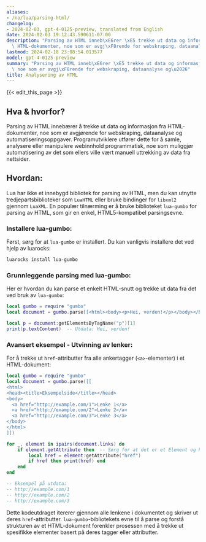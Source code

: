 ```yaml
---
aliases:
- /no/lua/parsing-html/
changelog:
- 2024-02-03, gpt-4-0125-preview, translated from English
date: 2024-02-03 19:12:43.590611-07:00
description: "Parsing av HTML inneb\xE6rer \xE5 trekke ut data og informasjon fra\
  \ HTML-dokumenter, noe som er avgj\xF8rende for webskraping, dataanalyse og\u2026"
lastmod: 2024-02-18 23:08:54.013577
model: gpt-4-0125-preview
summary: "Parsing av HTML inneb\xE6rer \xE5 trekke ut data og informasjon fra HTML-dokumenter,\
  \ noe som er avgj\xF8rende for webskraping, dataanalyse og\u2026"
title: Analysering av HTML
---
```


{{< edit_this_page >}}

## Hva & hvorfor?
Parsing av HTML innebærer å trekke ut data og informasjon fra HTML-dokumenter, noe som er avgjørende for webskraping, dataanalyse og automatiseringsoppgaver. Programutviklere utfører dette for å samle, analysere eller manipulere webinnhold programmatisk, noe som muliggjør automatisering av det som ellers ville vært manuell uttrekking av data fra nettsider.

## Hvordan:
Lua har ikke et innebygd bibliotek for parsing av HTML, men du kan utnytte tredjepartsbiblioteker som `LuaHTML` eller bruke bindinger for `libxml2` gjennom `LuaXML`. En populær tilnærming er å bruke biblioteket `lua-gumbo` for parsing av HTML, som gir en enkel, HTML5-kompatibel parsingsevne.

### Installere lua-gumbo:
Først, sørg for at `lua-gumbo` er installert. Du kan vanligvis installere det ved hjelp av luarocks:

```sh
luarocks install lua-gumbo
```

### Grunnleggende parsing med lua-gumbo:
Her er hvordan du kan parse et enkelt HTML-snutt og trekke ut data fra det ved bruk av `lua-gumbo`:

```lua
local gumbo = require "gumbo"
local document = gumbo.parse[[<html><body><p>Hei, verden!</p></body></html>]]

local p = document:getElementsByTagName("p")[1]
print(p.textContent)  -- Utdata: Hei, verden!
```

### Avansert eksempel - Utvinning av lenker:
For å trekke ut `href`-attributter fra alle ankertagger (`<a>`-elementer) i et HTML-dokument:

```lua
local gumbo = require "gumbo"
local document = gumbo.parse([[
<html>
<head><title>Eksempelside</title></head>
<body>
  <a href="http://example.com/1">Lenke 1</a>
  <a href="http://example.com/2">Lenke 2</a>
  <a href="http://example.com/3">Lenke 3</a>
</body>
</html>
]])

for _, element in ipairs(document.links) do
    if element.getAttribute then  -- Sørg for at det er et Element og har attributter
        local href = element:getAttribute("href")
        if href then print(href) end
    end
end

-- Eksempel på utdata:
-- http://example.com/1
-- http://example.com/2
-- http://example.com/3
```

Dette kodeutdraget itererer gjennom alle lenkene i dokumentet og skriver ut deres `href`-attributter. `lua-gumbo`-bibliotekets evne til å parse og forstå strukturen av et HTML-dokument forenkler prosessen med å trekke ut spesifikke elementer basert på deres tagger eller attributter.
